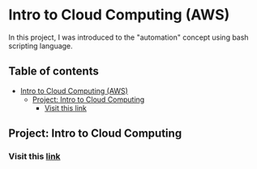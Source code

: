 # Intro to Cloud Computing (AWS)

In this project, I was introduced to the "automation" concept using bash scripting language.

## Table of contents <!-- omit in toc -->

- [Intro to Cloud Computing (AWS)](#intro-to-cloud-computing-aws)
  - [Project: Intro to Cloud Computing](#project-intro-to-cloud-computing)
    - [Visit this link](#visit-this-link)

## Project: Intro to Cloud Computing

### Visit this [link](project/README.md)
